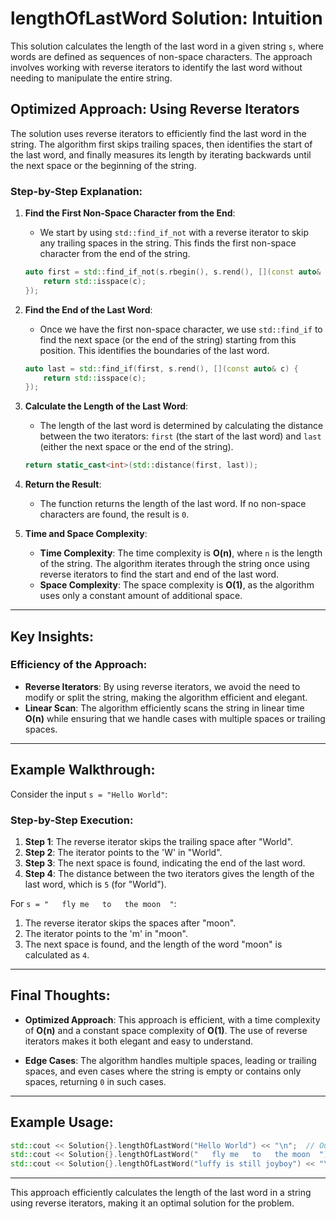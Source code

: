 # lengthOfLastWord Solution: Intuition

This solution calculates the length of the last word in a given string `s`, where words are defined as sequences of non-space characters. The approach involves working with reverse iterators to identify the last word without needing to manipulate the entire string.

## Optimized Approach: Using Reverse Iterators

The solution uses reverse iterators to efficiently find the last word in the string. The algorithm first skips trailing spaces, then identifies the start of the last word, and finally measures its length by iterating backwards until the next space or the beginning of the string.

### Step-by-Step Explanation:

1. **Find the First Non-Space Character from the End**:
   - We start by using `std::find_if_not` with a reverse iterator to skip any trailing spaces in the string. This finds the first non-space character from the end of the string.

   ```cpp
   auto first = std::find_if_not(s.rbegin(), s.rend(), [](const auto& c) {
       return std::isspace(c);
   });
   ```

2. **Find the End of the Last Word**:
   - Once we have the first non-space character, we use `std::find_if` to find the next space (or the end of the string) starting from this position. This identifies the boundaries of the last word.

   ```cpp
   auto last = std::find_if(first, s.rend(), [](const auto& c) {
       return std::isspace(c);
   });
   ```

3. **Calculate the Length of the Last Word**:
   - The length of the last word is determined by calculating the distance between the two iterators: `first` (the start of the last word) and `last` (either the next space or the end of the string).

   ```cpp
   return static_cast<int>(std::distance(first, last));
   ```

4. **Return the Result**:
   - The function returns the length of the last word. If no non-space characters are found, the result is `0`.

5. **Time and Space Complexity**:
   - **Time Complexity**: The time complexity is **O(n)**, where `n` is the length of the string. The algorithm iterates through the string once using reverse iterators to find the start and end of the last word.
   - **Space Complexity**: The space complexity is **O(1)**, as the algorithm uses only a constant amount of additional space.

---

## Key Insights:

### Efficiency of the Approach:
- **Reverse Iterators**: By using reverse iterators, we avoid the need to modify or split the string, making the algorithm efficient and elegant.
- **Linear Scan**: The algorithm efficiently scans the string in linear time **O(n)** while ensuring that we handle cases with multiple spaces or trailing spaces.

---

## Example Walkthrough:

Consider the input `s = "Hello World"`:

### Step-by-Step Execution:

1. **Step 1**: The reverse iterator skips the trailing space after "World".
2. **Step 2**: The iterator points to the 'W' in "World".
3. **Step 3**: The next space is found, indicating the end of the last word.
4. **Step 4**: The distance between the two iterators gives the length of the last word, which is `5` (for "World").

For `s = "   fly me   to   the moon  "`:

1. The reverse iterator skips the spaces after "moon".
2. The iterator points to the 'm' in "moon".
3. The next space is found, and the length of the word "moon" is calculated as `4`.

---

## Final Thoughts:

- **Optimized Approach**: This approach is efficient, with a time complexity of **O(n)** and a constant space complexity of **O(1)**. The use of reverse iterators makes it both elegant and easy to understand.
  
- **Edge Cases**: The algorithm handles multiple spaces, leading or trailing spaces, and even cases where the string is empty or contains only spaces, returning `0` in such cases.

---

## Example Usage:

```cpp
std::cout << Solution{}.lengthOfLastWord("Hello World") << "\n";  // Output: 5
std::cout << Solution{}.lengthOfLastWord("   fly me   to   the moon  ") << "\n";  // Output: 4
std::cout << Solution{}.lengthOfLastWord("luffy is still joyboy") << "\n";  // Output: 7
```

---

This approach efficiently calculates the length of the last word in a string using reverse iterators, making it an optimal solution for the problem.


